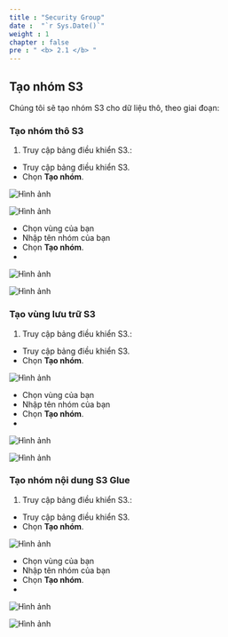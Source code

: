 ```yaml
---
title : "Security Group"
date :  "`r Sys.Date()`" 
weight : 1
chapter : false
pre : " <b> 2.1 </b> "
---
```


## Tạo nhóm S3

Chúng tôi sẽ tạo nhóm S3 cho dữ liệu thô, theo giai đoạn:

### Tạo nhóm thô S3

1. Truy cập bảng điều khiển S3.:
  - Truy cập bảng điều khiển S3.
  - Chọn **Tạo nhóm**.

   ![Hình ảnh](/repo_pmt_ws-001/images/2/002.png?featherlight=false&width=90pc)

   ![Hình ảnh](/repo_pmt_ws-001/images/2/020.png?featherlight=false&width=90pc)
  - Chọn vùng của bạn
  - Nhập tên nhóm của bạn
  - Chọn **Tạo nhóm**.
  -
   ![Hình ảnh](/repo_pmt_ws-001/images/2/021.png?featherlight=false&width=90pc)

   ![Hình ảnh](/repo_pmt_ws-001/images/2/022.png?featherlight=false&width=90pc)

### Tạo vùng lưu trữ S3

1. Truy cập bảng điều khiển S3.:
  - Truy cập bảng điều khiển S3.
  - Chọn **Tạo nhóm**.

   ![Hình ảnh](/repo_pmt_ws-001/images/2/023.png?featherlight=false&width=90pc)
  - Chọn vùng của bạn
  - Nhập tên nhóm của bạn
  - Chọn **Tạo nhóm**.
  -
   ![Hình ảnh](/repo_pmt_ws-001/images/2/024.png?featherlight=false&width=90pc)

   ![Hình ảnh](/repo_pmt_ws-001/images/2/025.png?featherlight=false&width=90pc)
### Tạo nhóm nội dung S3 Glue

1. Truy cập bảng điều khiển S3.:
  - Truy cập bảng điều khiển S3.
  - Chọn **Tạo nhóm**.

   ![Hình ảnh](/repo_pmt_ws-001/images/2/023.png?featherlight=false&width=90pc)
  - Chọn vùng của bạn
  - Nhập tên nhóm của bạn
  - Chọn **Tạo nhóm**.
  -
   ![Hình ảnh](/repo_pmt_ws-001/images/2/026.png?featherlight=false&width=90pc)

   ![Hình ảnh](/repo_pmt_ws-001/images/2/025.png?featherlight=false&width=90pc)